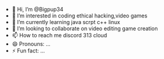 - 👋 Hi, I’m @Bigpup34
- 👀 I’m interested in coding ethical hacking,video games
- 🌱 I’m currently learning java scrpt c++ linux
- 💞️ I’m looking to collaborate on video editing game creation
- 📫 How to reach me discord 313 cloud
- 😄 Pronouns: ...
- ⚡ Fun fact: ...

<!---
Bigpup34/Bigpup34 is a ✨ special ✨ repository because its `README.md` (this file) appears on your GitHub profile.
You can click the Preview link to take a look at your changes.
--->
